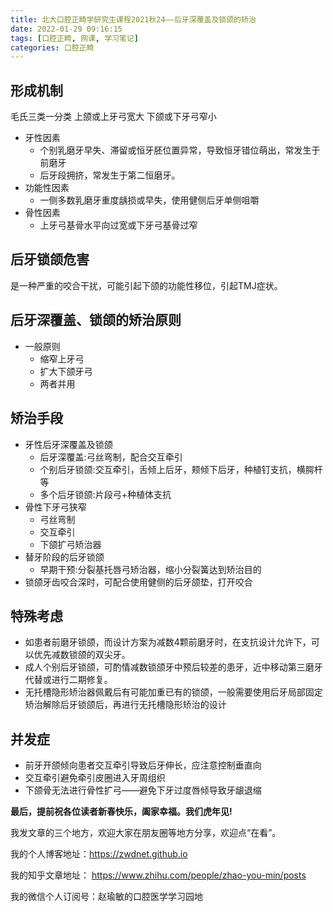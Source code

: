 ```yaml
---
title: 北大口腔正畸学研究生课程2021秋24——后牙深覆盖及锁颌的矫治
date: 2022-01-29 09:16:15
tags: [口腔正畸, 网课, 学习笔记]
categories: 口腔正畸
---
```

## 形成机制
毛氏三类一分类
上颌或上牙弓宽大
下颌或下牙弓窄小
- 牙性因素
    + 个别乳磨牙早失、滞留或恒牙胚位置异常，导致恒牙错位萌出，常发生于前磨牙
    + 后牙段拥挤，常发生于第二恒磨牙。
- 功能性因素
    + 一侧多数乳磨牙重度龋损或早失，使用健侧后牙单侧咀嚼
- 骨性因素
    + 上牙弓基骨水平向过宽或下牙弓基骨过窄

## 后牙锁颌危害
是一种严重的咬合干扰，可能引起下颌的功能性移位，引起TMJ症状。

## 后牙深覆盖、锁颌的矫治原则
- 一般原则
    + 缩窄上牙弓
    + 扩大下颌牙弓
    + 两者并用

## 矫治手段
- 牙性后牙深覆盖及锁颌
    + 后牙深覆盖:弓丝弯制，配合交互牵引
    + 个别后牙锁颌:交互牵引，舌倾上后牙，颊倾下后牙，种植钉支抗，横腭杆等
    + 多个后牙锁颌:片段弓+种植体支抗
- 骨性下牙弓狭窄
    + 弓丝弯制
    + 交互牵引
    + 下颌扩弓矫治器
- 替牙阶段的后牙锁颌
    + 早期干预:分裂基托唇弓矫治器，缩小分裂簧达到矫治目的
- 锁颌牙齿咬合深时，可配合使用健侧的后牙颌垫，打开咬合

## 特殊考虑
- 如患者前磨牙锁颌，而设计方案为减数4颗前磨牙时，在支抗设计允许下，可以优先减数锁颌的双尖牙。
- 成人个别后牙锁颌，可酌情减数锁颌牙中预后较差的患牙，近中移动第三磨牙代替或进行二期修复。
- 无托槽隐形矫治器佩戴后有可能加重已有的锁颌，一般需要使用后牙局部固定矫治解除后牙锁颌后，再进行无托槽隐形矫治的设计

## 并发症
- 前牙开颌倾向患者交互牵引导致后牙伸长，应注意控制垂直向
- 交互牵引避免牵引皮圈进入牙周组织
- 下颌骨无法进行骨性扩弓——避免下牙过度唇倾导致牙龈退缩



**最后，提前祝各位读者新春快乐，阖家幸福。我们虎年见!**


我发文章的三个地方，欢迎大家在朋友圈等地方分享，欢迎点“在看”。

我的个人博客地址：https://zwdnet.github.io

我的知乎文章地址： https://www.zhihu.com/people/zhao-you-min/posts

我的微信个人订阅号：赵瑜敏的口腔医学学习园地

